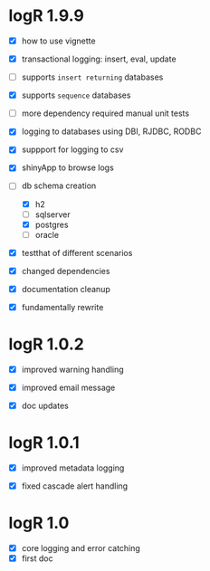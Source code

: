 # logR 1.9.9

- [x] how to use vignette
- [x] transactional logging: insert, eval, update
- [ ] supports `insert returning` databases
- [x] supports `sequence` databases
- [ ] more dependency required manual unit tests
- [x] logging to databases using DBI, RJDBC, RODBC
- [x] suppport for logging to csv
- [x] shinyApp to browse logs
- [ ] db schema creation
  - [x] h2
  - [ ] sqlserver
  - [x] postgres
  - [ ] oracle
- [x] testthat of different scenarios
- [x] changed dependencies
- [x] documentation cleanup
- [x] fundamentally rewrite


# logR 1.0.2

- [x] improved warning handling
- [x] improved email message
- [x] doc updates


# logR 1.0.1

- [x] improved metadata logging
- [x] fixed cascade alert handling


# logR 1.0

- [x] core logging and error catching
- [x] first doc
